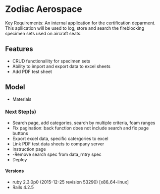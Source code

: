 # Zodiac Aerospace

Key Requirements: An internal application for the certification deparment. This apllication will be used to log, store and search the fireblocking specimen sets used on aircraft seats.

## Features
- CRUD functionallity for specimen sets
- Ability to import and export data to excel sheets
- Add PDF test sheet

## Model
- Materials


### Next Step(s)
- Search page, add categories, search by multiple criteria, foam ranges  
- Fix pagination: back function does not include search and fix page buttons
- Export excel data, specific catergories to excel 
- Link PDF test data sheets to company server
- Instruction page
- -Remove search spec from data_rntry spec
- Deploy

#### Versions
- ruby 2.3.0p0 (2015-12-25 revision 53290) [x86_64-linux]
- Rails 4.2.5
